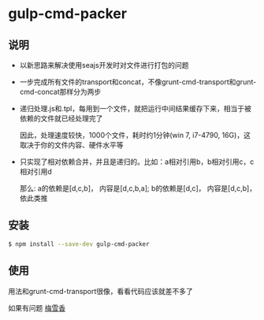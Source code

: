 # gulp-cmd-packer

## 说明

* 以新思路来解决使用seajs开发时对文件进行打包的问题

* 一步完成所有文件的transport和concat，不像grunt-cmd-transport和grunt-cmd-concat那样分为两步

* 递归处理.js和.tpl，每用到一个文件，就把运行中间结果缓存下来，相当于被依赖的文件就已经处理完了

    因此，处理速度较快，1000个文件，耗时约1分钟(win 7, i7-4790, 16G)，这取决于你的文件内容、硬件水平等

* 只实现了相对依赖合并，并且是递归的。比如：a相对引用b，b相对引用c，c相对引用d

    那么: a的依赖是[d,c,b]， 内容是[d,c,b,a]; b的依赖是[d,c]， 内容是[d,c,b]，依此类推
    

## 安装

```bash
$ npm install --save-dev gulp-cmd-packer
```

## 使用

用法和grunt-cmd-transport很像，看看代码应该就差不多了

如果有问题 [梅雪香](mailto:wy_hd@163.com)